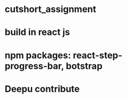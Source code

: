 # cutshort_assignment

# build in react js

# npm packages: react-step-progress-bar, botstrap

# Deepu contribute